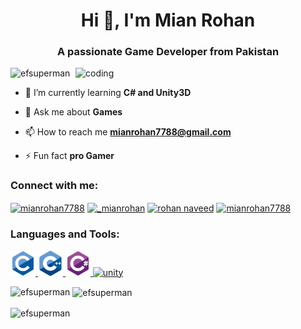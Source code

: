<h1 align="center">Hi 👋, I'm Mian Rohan</h1>
<h3 align="center">A passionate Game Developer from Pakistan</h3>

<img align="right" alt="coding" width="400" src="https://user-images.githubusercontent.com/55389276/140866485-8fb1c876-9a8f-4d6a-98dc-08c4981eaf70.gif">

<p align="left"> <img src="https://komarev.com/ghpvc/?username=efsuperman&label=Profile%20views&color=0e75b6&style=flat" alt="efsuperman" /> </p>

- 🌱 I’m currently learning **C# and Unity3D**

- 💬 Ask me about **Games**

- 📫 How to reach me **mianrohan7788@gmail.com**

- ⚡ Fun fact **pro Gamer**

<h3 align="left">Connect with me:</h3>
<p align="left">
<a href="https://fb.com/mianrohan7788" target="blank"><img align="center" src="https://raw.githubusercontent.com/rahuldkjain/github-profile-readme-generator/master/src/images/icons/Social/facebook.svg" alt="mianrohan7788" height="30" width="40" /></a>
<a href="https://instagram.com/_mianrohan" target="blank"><img align="center" src="https://raw.githubusercontent.com/rahuldkjain/github-profile-readme-generator/master/src/images/icons/Social/instagram.svg" alt="_mianrohan" height="30" width="40" /></a>
<a href="https://www.youtube.com/c/rohan naveed" target="blank"><img align="center" src="https://raw.githubusercontent.com/rahuldkjain/github-profile-readme-generator/master/src/images/icons/Social/youtube.svg" alt="rohan naveed" height="30" width="40" /></a>
<a href="https://discord.gg/mianrohan7788" target="blank"><img align="center" src="https://raw.githubusercontent.com/rahuldkjain/github-profile-readme-generator/master/src/images/icons/Social/discord.svg" alt="mianrohan7788" height="30" width="40" /></a>
</p>

<h3 align="left">Languages and Tools:</h3>
<p align="left"> <a href="https://www.cprogramming.com/" target="_blank" rel="noreferrer"> <img src="https://raw.githubusercontent.com/devicons/devicon/master/icons/c/c-original.svg" alt="c" width="40" height="40"/> </a> <a href="https://www.w3schools.com/cpp/" target="_blank" rel="noreferrer"> <img src="https://raw.githubusercontent.com/devicons/devicon/master/icons/cplusplus/cplusplus-original.svg" alt="cplusplus" width="40" height="40"/> </a> <a href="https://www.w3schools.com/cs/" target="_blank" rel="noreferrer"> <img src="https://raw.githubusercontent.com/devicons/devicon/master/icons/csharp/csharp-original.svg" alt="csharp" width="40" height="40"/> </a> <a href="https://unity.com/" target="_blank" rel="noreferrer"> <img src="https://www.vectorlogo.zone/logos/unity3d/unity3d-icon.svg" alt="unity" width="40" height="40"/> </a> </p>

<p><img align="left" src="https://github-readme-stats.vercel.app/api/top-langs?username=efsuperman&show_icons=true&locale=en&layout=compact" alt="efsuperman" /></p>

<p>&nbsp;<img align="center" src="https://github-readme-stats.vercel.app/api?username=efsuperman&show_icons=true&locale=en" alt="efsuperman" /></p>

<p><img align="center" src="https://github-readme-streak-stats.herokuapp.com/?user=efsuperman&" alt="efsuperman" /></p>

